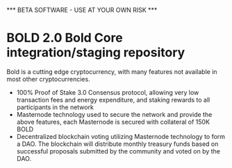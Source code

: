 *** BETA SOFTWARE - USE AT YOUR OWN RISK ***

BOLD 2.0
Bold Core integration/staging repository
=====================================

Bold is a cutting edge cryptocurrency, with many features not available in most other cryptocurrencies.
- 100% Proof of Stake 3.0 Consensus protocol, allowing very low transaction fees and energy expenditure, and staking rewards to all participants in the network
- Masternode technology used to secure the network and provide the above features, each Masternode is secured
  with collateral of 150K BOLD
- Decentralized blockchain voting utilizing Masternode technology to form a DAO. The blockchain will distribute monthly treasury funds based on successful proposals submitted by the community and voted on by the DAO.
